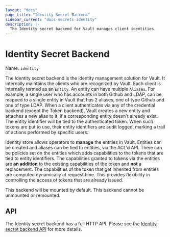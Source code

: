 ```yaml
---
layout: "docs"
page_title: "Identity Secret Backend"
sidebar_current: "docs-secrets-identity"
description: |-
  The Identity secret backend for Vault manages client identities.
---
```


# Identity Secret Backend

Name: `identity`

The Identity secret backend is the identity management solution for Vault. It
internally maintains the clients who are recognized by Vault. Each client is
internally termed as an `Entity`. An entity can have multiple `Aliases`. For
example, a single user who has accounts in both Github and LDAP, can be mapped
to a single entity in Vault that has 2 aliases, one of type Github and one of
type LDAP. When a client authenticates via any of the credential backend
(except the Token backend), Vault creates a new entity and attaches a new
alias to it, if a corresponding entity doesn't already exist. The entity identifier will
be tied to the authenticated token. When such tokens are put to use, their
entity identifiers are audit logged, marking a trail of actions performed by
specific users.

Identity store allows operators to **manage** the entities in Vault. Entities
can be created and aliases can be tied to entities, via the ACL'd API. There
can be policies set on the entities which adds capabilities to the tokens that
are tied to entity identifiers. The capabilities granted to tokens via the
entities are **an addition** to the existing capabilities of the token and
**not** a replacement. The capabilities of the token that get inherited from
entities are computed dynamically at request time. This provides flexibility in
controlling the access of tokens that are already issued.

This backend will be mounted by default. This backend cannot be unmounted or
remounted.

## API

The Identity secret backend has a full HTTP API. Please see the
[Identity secret backend API](/api/secret/identity/index.html) for more
details.
